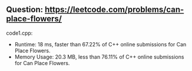 ## Question: https://leetcode.com/problems/can-place-flowers/

code1.cpp:
* Runtime: 18 ms, faster than 67.22% of C++ online submissions for Can Place Flowers.
* Memory Usage: 20.3 MB, less than 76.11% of C++ online submissions for Can Place Flowers.